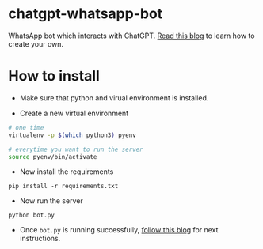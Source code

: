 # chatgpt-whatsapp-bot

WhatsApp bot which interacts with ChatGPT. [Read this blog](https://cookup.ai/blog/chatgpt-whatsapp-bot/) to learn how to create your own.

# How to install

* Make sure that python and virual environment is installed.

* Create a new virtual environment

```sh
# one time
virtualenv -p $(which python3) pyenv

# everytime you want to run the server
source pyenv/bin/activate
```

* Now install the requirements

```
pip install -r requirements.txt
```

* Now run the server

```
python bot.py
```

* Once `bot.py` is running successfully, [follow this blog](https://cookup.ai/blog/chatgpt-whatsapp-bot/) for next instructions.